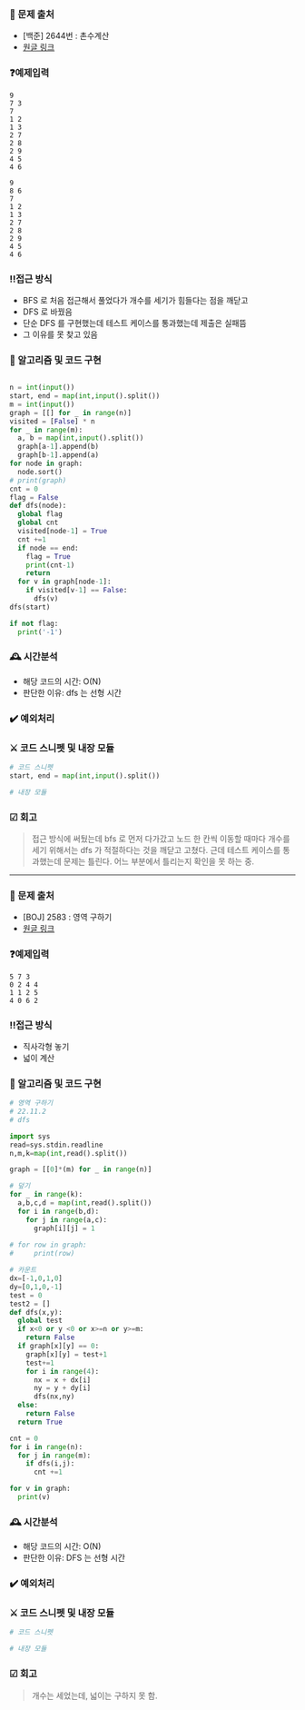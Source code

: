 ### 📌 문제 출처

- [백준] 2644번 : 촌수계산
- [원글 링크](https://www.acmicpc.net/problem/2644)

### ❓예제입력

```
9
7 3
7
1 2
1 3
2 7
2 8
2 9
4 5
4 6
```

```
9
8 6
7
1 2
1 3
2 7
2 8
2 9
4 5
4 6
```

### ‼️접근 방식

- BFS 로 처음 접근해서 풀었다가 개수를 세기가 힘들다는 점을 깨닫고
- DFS 로 바꿨음
- 단순 DFS 를 구현했는데 테스트 케이스를 통과했는데 제출은 실패뜸
- 그 이유를 못 찾고 있음

### 🔎 알고리즘 및 코드 구현

```python

n = int(input())
start, end = map(int,input().split())
m = int(input())
graph = [[] for _ in range(n)]
visited = [False] * n
for _ in range(m):
  a, b = map(int,input().split())
  graph[a-1].append(b)
  graph[b-1].append(a)
for node in graph:
  node.sort()
# print(graph)
cnt = 0
flag = False
def dfs(node):
  global flag
  global cnt
  visited[node-1] = True
  cnt +=1
  if node == end:
    flag = True
    print(cnt-1)
    return
  for v in graph[node-1]:
    if visited[v-1] == False:
      dfs(v)
dfs(start)

if not flag:
  print('-1')
```

### 🕰 시간분석

- 해당 코드의 시간:
  O(N)
- 판단한 이유:
  dfs 는 선형 시간

### ✔️ 예외처리

### ⚔️ 코드 스니펫 및 내장 모듈

```python
# 코드 스니펫
start, end = map(int,input().split())
```

```python
# 내장 모듈
```

### ☑︎ 회고

> 접근 방식에 써뒀는데 bfs 로 먼저 다가갔고 노드 한 칸씩 이동할 때마다 개수를 세기 위해서는
> dfs 가 적절하다는 것을 깨닫고 고쳤다. 근데 테스트 케이스를 통과했는데 문제는 틀린다. 어느 부분에서
> 틀리는지 확인을 못 하는 중.


----

### 📌 문제 출처

- [BOJ] 2583 : 영역 구하기
- [원글 링크](https://www.acmicpc.net/problem/2583)

### ❓예제입력
```
5 7 3
0 2 4 4
1 1 2 5
4 0 6 2
```

### ‼️접근 방식

- 직사각형 놓기
- 넓이 계산

### 🔎 알고리즘 및 코드 구현

```python
# 영역 구하기
# 22.11.2
# dfs

import sys
read=sys.stdin.readline
n,m,k=map(int,read().split())

graph = [[0]*(m) for _ in range(n)]

# 덮기
for _ in range(k):
  a,b,c,d = map(int,read().split())
  for i in range(b,d):
    for j in range(a,c):
      graph[i][j] = 1
    
# for row in graph:
#     print(row)

# 카운트
dx=[-1,0,1,0] 
dy=[0,1,0,-1]
test = 0
test2 = []
def dfs(x,y):
  global test
  if x<0 or y <0 or x>=n or y>=m:
    return False
  if graph[x][y] == 0:
    graph[x][y] = test+1
    test+=1
    for i in range(4):
      nx = x + dx[i]
      ny = y + dy[i]
      dfs(nx,ny)
  else:
    return False
  return True

cnt = 0
for i in range(n):
  for j in range(m):
    if dfs(i,j):
      cnt +=1

for v in graph:
  print(v)

```

### 🕰 시간분석

- 해당 코드의 시간:
O(N)
- 판단한 이유:
DFS 는 선형 시간

### ✔️ 예외처리

### ⚔️ 코드 스니펫 및 내장 모듈

```python
# 코드 스니펫
```

```python
# 내장 모듈
```

### ☑︎ 회고
> 개수는 세었는데, 넓이는 구하지 못 함.
>